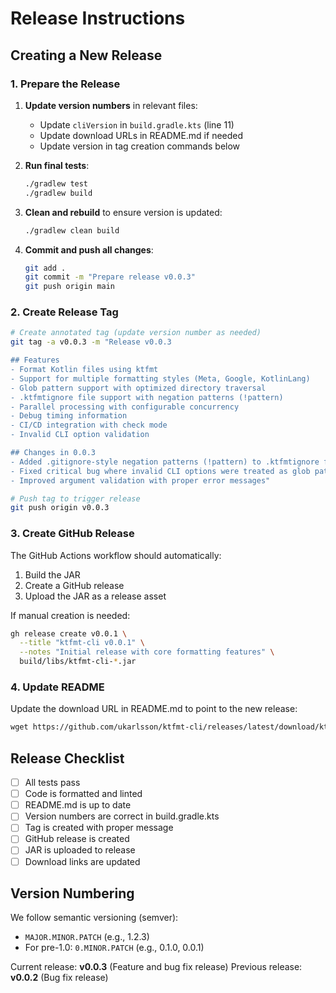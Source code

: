 # Release Instructions

## Creating a New Release

### 1. Prepare the Release

1. **Update version numbers** in relevant files:
   - Update `cliVersion` in `build.gradle.kts` (line 11)
   - Update download URLs in README.md if needed
   - Update version in tag creation commands below

2. **Run final tests**:
   ```bash
   ./gradlew test
   ./gradlew build
   ```

3. **Clean and rebuild** to ensure version is updated:
   ```bash
   ./gradlew clean build
   ```

4. **Commit and push all changes**:
   ```bash
   git add .
   git commit -m "Prepare release v0.0.3"
   git push origin main
   ```

### 2. Create Release Tag

```bash
# Create annotated tag (update version number as needed)
git tag -a v0.0.3 -m "Release v0.0.3

## Features
- Format Kotlin files using ktfmt
- Support for multiple formatting styles (Meta, Google, KotlinLang)
- Glob pattern support with optimized directory traversal
- .ktfmtignore file support with negation patterns (!pattern)
- Parallel processing with configurable concurrency
- Debug timing information
- CI/CD integration with check mode
- Invalid CLI option validation

## Changes in 0.0.3
- Added .gitignore-style negation patterns (!pattern) to .ktfmtignore files
- Fixed critical bug where invalid CLI options were treated as glob patterns
- Improved argument validation with proper error messages"

# Push tag to trigger release
git push origin v0.0.3
```

### 3. Create GitHub Release

The GitHub Actions workflow should automatically:
1. Build the JAR
2. Create a GitHub release
3. Upload the JAR as a release asset

If manual creation is needed:
```bash
gh release create v0.0.1 \
  --title "ktfmt-cli v0.0.1" \
  --notes "Initial release with core formatting features" \
  build/libs/ktfmt-cli-*.jar
```

### 4. Update README

Update the download URL in README.md to point to the new release:
```markdown
wget https://github.com/ukarlsson/ktfmt-cli/releases/latest/download/ktfmt-cli-0.0.1.jar
```

## Release Checklist

- [ ] All tests pass
- [ ] Code is formatted and linted
- [ ] README.md is up to date
- [ ] Version numbers are correct in build.gradle.kts
- [ ] Tag is created with proper message
- [ ] GitHub release is created
- [ ] JAR is uploaded to release
- [ ] Download links are updated

## Version Numbering

We follow semantic versioning (semver):
- `MAJOR.MINOR.PATCH` (e.g., 1.2.3)
- For pre-1.0: `0.MINOR.PATCH` (e.g., 0.1.0, 0.0.1)

Current release: **v0.0.3** (Feature and bug fix release)
Previous release: **v0.0.2** (Bug fix release)